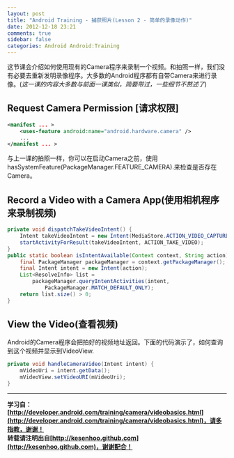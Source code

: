 ```yaml
---
layout: post
title: "Android Training - 捕获照片(Lesson 2 - 简单的录像动作)"
date: 2012-12-18 23:21
comments: true
sidebar: false
categories: Android Android:Training
---
```


这节课会介绍如何使用现有的Camera程序来录制一个视频。和拍照一样，我们没有必要去重新发明录像程序。大多数的Android程序都有自带Camera来进行录像。(*这一课的内容大多数与前面一课类似，简要带过，一些细节不赘述了*)

## Request Camera Permission [请求权限]
```xml
<manifest ... >
    <uses-feature android:name="android.hardware.camera" />
    ...
</manifest ... >
```
与上一课的拍照一样，你可以在启动Camera之前，使用hasSystemFeature(PackageManager.FEATURE_CAMERA).来检查是否存在Camera。

<!-- more -->

## Record a Video with a Camera App(使用相机程序来录制视频)
```java
private void dispatchTakeVideoIntent() {
    Intent takeVideoIntent = new Intent(MediaStore.ACTION_VIDEO_CAPTURE);
    startActivityForResult(takeVideoIntent, ACTION_TAKE_VIDEO);
}
public static boolean isIntentAvailable(Context context, String action) {
    final PackageManager packageManager = context.getPackageManager();
    final Intent intent = new Intent(action);
    List<ResolveInfo> list =
        packageManager.queryIntentActivities(intent,
            PackageManager.MATCH_DEFAULT_ONLY);
    return list.size() > 0;
}
```

## View the Video(查看视频)
Android的Camera程序会把拍好的视频地址返回。下面的代码演示了，如何查询到这个视频并显示到VideoView.
```java
private void handleCameraVideo(Intent intent) {
    mVideoUri = intent.getData();
    mVideoView.setVideoURI(mVideoUri);
}
```

***
**学习自：[http://developer.android.com/training/camera/videobasics.html](http://developer.android.com/training/camera/videobasics.html)，请多指教，谢谢！**  
**转载请注明出自[http://kesenhoo.github.com](http://kesenhoo.github.com)，谢谢配合！**






